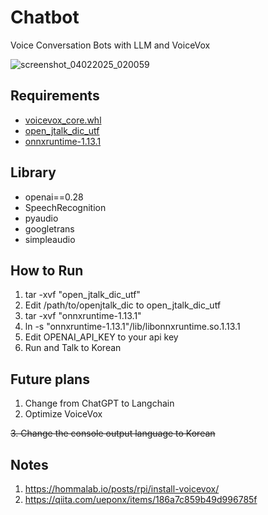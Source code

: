 # Chatbot
Voice Conversation Bots with LLM and VoiceVox

![screenshot_04022025_020059](https://github.com/user-attachments/assets/c5369e69-4aa7-4d9c-9c82-1d9ce3853f49)


## Requirements
- [voicevox_core.whl](https://github.com/VOICEVOX/voicevox_core/releases)
- [open_jtalk_dic_utf](https://sourceforge.net/projects/open-jtalk/files/Dictionary/)
- [onnxruntime-1.13.1](https://github.com/microsoft/onnxruntime/releases/tag/v1.13.1)

## Library
- openai==0.28
- SpeechRecognition
- pyaudio
- googletrans
- simpleaudio

## How to Run
1. tar -xvf "open_jtalk_dic_utf"
2. Edit /path/to/openjtalk_dic to open_jtalk_dic_utf
3. tar -xvf "onnxruntime-1.13.1"
4. ln -s "onnxruntime-1.13.1"/lib/libonnxruntime.so.1.13.1
5. Edit OPENAI_API_KEY to your api key
6. Run and Talk to Korean

## Future plans
1. Change from ChatGPT to Langchain
2. Optimize VoiceVox

~~3. Change the console output language to Korean~~

## Notes
1. https://hommalab.io/posts/rpi/install-voicevox/
2. https://qiita.com/ueponx/items/186a7c859b49d996785f
